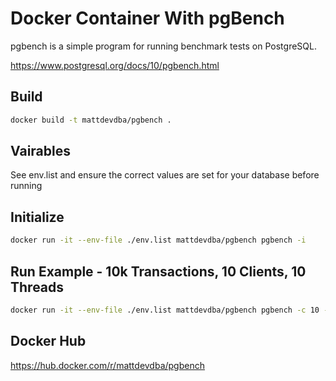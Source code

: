 # Docker Container With pgBench

pgbench is a simple program for running benchmark tests on PostgreSQL.

https://www.postgresql.org/docs/10/pgbench.html

## Build
```bash
docker build -t mattdevdba/pgbench .
```

## Vairables
See env.list and ensure the correct values are set for your database before running

## Initialize
```bash
docker run -it --env-file ./env.list mattdevdba/pgbench pgbench -i
```

## Run Example - 10k Transactions, 10 Clients, 10 Threads
```bash
docker run -it --env-file ./env.list mattdevdba/pgbench pgbench -c 10 -j 10 -t 10000
```

## Docker Hub
https://hub.docker.com/r/mattdevdba/pgbench

